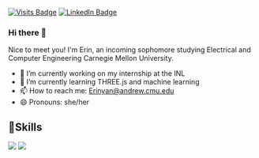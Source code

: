 [![Visits Badge](https://badges.pufler.dev/visits/glowyRectangle/glowyRectangle)](https://erinyan.dev/)
[![LinkedIn Badge](https://img.shields.io/badge/LinkedIn-Profile-informational?style=flat&logo=linkedin&logoColor=white&color=0D76A8)](https://www.linkedin.com/in/erin-yan-386412168/)

### Hi there 👋

Nice to meet you! I'm Erin, an incoming sophomore studying Electrical and Computer Engineering Carnegie Mellon University. 

- 🔭 I’m currently working on my internship at the INL
- 🌱 I’m currently learning THREE.js and machine learning
- 📫 How to reach me: Erinyan@andrew.cmu.edu
- 😄 Pronouns: she/her

## 🤹Skills 
![](https://img.shields.io/badge/CSS-239120?style=flat&logo=css3&logoColor=white&color=4AB197)
![](https://img.shields.io/badge/Python-14354C?style=flat&logo=css3&logoColor=white&color=4AB197)
